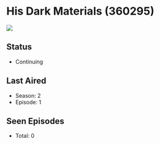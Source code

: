 # His Dark Materials (360295)

<img src="https://dg31sz3gwrwan.cloudfront.net/poster/360295/1397288-0-optimized.jpg" />

## Status
* Continuing
## Last Aired
* Season: 2
* Episode: 1
## Seen Episodes
* Total: 0
